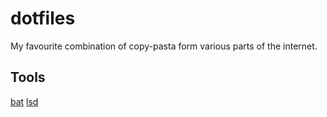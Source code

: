 # dotfiles

My favourite combination of copy-pasta form various parts of the internet.


## Tools
[bat](https://github.com/sharkdp/bat)
[lsd](https://github.com/lsd-rs/lsd)
